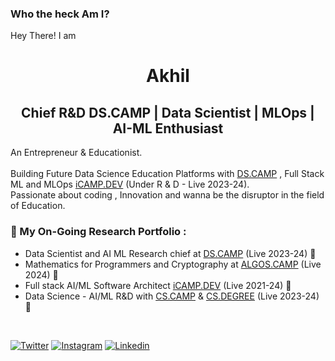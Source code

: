### Who the heck Am I?
Hey There! I am

<h1 align="center"> Akhil </h1>
<h2 align="center"> Chief R&D DS.CAMP | Data Scientist |  MLOps | AI-ML Enthusiast  </h2>
                                                               
An Entrepreneur & Educationist. <br><br>
Building Future Data Science Education Platforms with [DS.CAMP](https://DS.CAMP) , Full Stack ML and MLOps [iCAMP.DEV](https://iCAMP.DEV) (Under R & D - Live 2023-24). <br>
Passionate about coding , Innovation and wanna be the disruptor in the field of Education. 

### 💼 My On-Going Research Portfolio : 
* Data Scientist and AI ML Research chief at [DS.CAMP](https://DS.CAMP) (Live 2023-24)  🔄
* Mathematics for Programmers and Cryptography at [ALGOS.CAMP](https://algos.camp) (Live 2024) 🔄
* Full stack AI/ML Software Architect [iCAMP.DEV](https://iCAMP.DEV) (Live 2021-24) 🔄
* Data Science - AI/ML R&D with [CS.CAMP](https://CS.CAMP) & [CS.DEGREE](https://CS.DEGREE) (Live 2023-24)  🔄

<br>

[![Twitter](https://img.shields.io/badge/Twitter-%40iakhilteja-%231DA1F2)](https://twitter.com/iakhilteja) 
[![Instagram](https://img.shields.io/badge/Instagram-iakhilteja-%23bc2a8d%09)](https://instagram.com/iakhilteja)
[![Linkedin](https://img.shields.io/badge/Linked%20in-iakhilteja-blue)](https://www.linkedin.com/in/iakhilteja)



<!--
**ip11/ip11** is a ✨ _special_ ✨ repository because its `README.md` (this file) appears on your GitHub profile.

Here are some ideas to get you started:

- 🔭 I’m currently working on ...
- 🌱 I’m currently learning ...
- 👯 I’m looking to collaborate on ...
- 🤔 I’m looking for help with ...
- 💬 Ask me about ...
- 📫 How to reach me: ...
- 😄 Pronouns: ...
- ⚡ Fun fact: ...
-->
